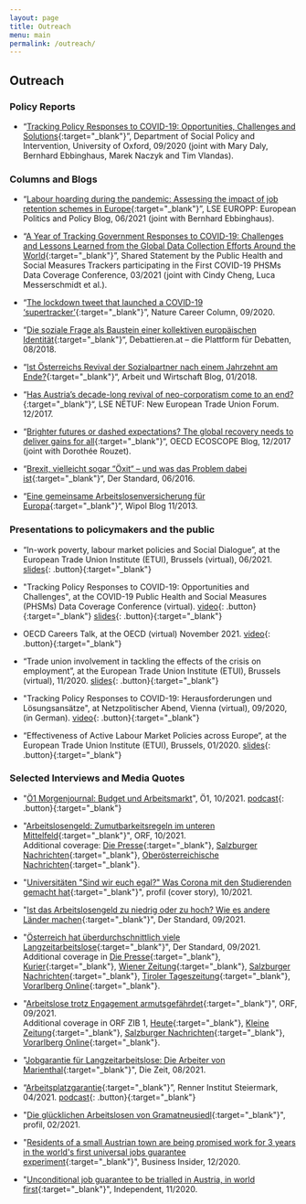 ```yaml
---
layout: page
title: Outreach
menu: main
permalink: /outreach/
---
```


## Outreach

### Policy Reports

- “[Tracking Policy Responses to COVID-19: Opportunities, Challenges and Solutions](https://supertracker.spi.ox.ac.uk/assets/STBrief-1.pdf){:target="_blank"}”, Department of Social Policy and Intervention, University of Oxford, 09/2020 (joint with Mary Daly, Bernhard Ebbinghaus, Marek Naczyk and Tim Vlandas).

### Columns and Blogs

- “[Labour hoarding during the pandemic: Assessing the impact of job retention schemes in Europe](https://blogs.lse.ac.uk/europpblog/2021/06/01/labour-hoarding-during-the-pandemic-assessing-the-impact-of-job-retention-schemes-in-europe/){:target="_blank"}”, LSE EUROPP: European Politics and Policy Blog, 06/2021 (joint with Bernhard Ebbinghaus).

- “[A Year of Tracking Government Responses to COVID-19: Challenges and Lessons Learned from the Global Data Collection Efforts Around the World](https://phsmconference.files.wordpress.com/2021/04/phsm_lessons_learned_final_statement-2.pdf){:target="_blank"}”, Shared Statement by the Public Health and Social Measures Trackers participating in the First COVID-19 PHSMs Data Coverage Conference, 03/2021 (joint with Cindy Cheng, Luca Messerschmidt et al.).

- “[The lockdown tweet that launched a COVID-19 ‘supertracker’](https://www.nature.com/articles/d41586-020-02760-0){:target="_blank"}”, Nature Career Column, 09/2020<!--,  https://doi.org/10.1038/d41586-020-02760-0 -->.

- “[Die soziale Frage als Baustein einer kollektiven europäischen Identität](http://www.debattieren.at/?p=414&fbclid=IwAR0bPdaAZ30KYTUvdc56XOekLUJ5q6DUyayHxnJGvRvzSbvVFeZxy9CxRdA){:target="_blank"}“, Debattieren.at – die Plattform für Debatten, 08/2018.

- “[Ist Österreichs Revival der Sozialpartner nach einem Jahrzehnt am Ende?](https://www.awblog.at/ist-oesterreichs-revival-der-sozialpartner-nach-einem-jahrzehnt-am-ende/){:target="_blank"}“, Arbeit und Wirtschaft Blog, 01/2018.

- “[Has Austria’s decade-long revival of neo-corporatism come to an end?](http://blogs.lse.ac.uk/netuf/2018/01/02/has-austrias-decade-long-revival-of-neo-corporatism-come-to-an-end/?subscribe=success#blog_subscription-2){:target="_blank"}“, LSE NETUF: New European Trade Union Forum. 12/2017.

- “[Brighter futures or dashed expectations? The global recovery needs to deliver gains for all](https://oecdecoscope.blog/2017/12/04/brighter-futures-or-dashed-expectations-the-global-recovery-needs-to-deliver-gains-for-all/){:target="_blank"}“, OECD ECOSCOPE Blog, 12/2017 (joint with Dorothée Rouzet).

- “[Brexit, vielleicht sogar “Öxit“ – und was das Problem dabei ist](https://derstandard.at/2000039123601/Brexit-vielleicht-sogar-Oexit-und-was-das-Problem-dabei-ist){:target="_blank"}“, Der Standard, 06/2016.

- “[Eine gemeinsame Arbeitslosenversicherung für Europa](https://blog.wipol.at/2013/11/25/eine-gemeinsame-arbeitslosenversicherung-fur-europa/){:target="_blank"}“, Wipol Blog 11/2013.

### Presentations to policymakers and the public

- “In-work poverty, labour market policies and Social Dialogue”, at the European Trade Union Institute (ETUI), Brussels (virtual), 06/2021. [slides](https://lukaslehner.github.io/assets/in-work-poverty-etui.pdf){: .button}{:target="_blank"}

- "Tracking Policy Responses to COVID-19: Opportunities and Challenges", at the COVID-19 Public Health and Social Measures (PHSMs) Data Coverage Conference (virtual). [video](https://youtu.be/3Fh9OIfA2MI?t=9751){: .button}{:target="_blank"} [slides](https://lukaslehner.github.io/assets/supertracker-phsm-data-conference.pdf){: .button}{:target="_blank"}

- OECD Careers Talk, at the OECD (virtual) November 2021. [video](https://www.linkedin.com/video/live/urn:li:ugcPost:6744951162480431104/){: .button}{:target="_blank"}

- “Trade union involvement in tackling the effects of the crisis on employment”, at the European Trade Union Institute (ETUI), Brussels (virtual), 11/2020. [slides](https://lukaslehner.github.io/assets/trade-union-covid-employment-crisis-etui.pdf){: .button}{:target="_blank"}

- "Tracking Policy Responses to COVID-19: Herausforderungen und Lösungsansätze", at Netzpolitischer Abend, Vienna (virtual), 09/2020, (in German). [video](https://youtu.be/KnX57fhrIMk?t=132){: .button}{:target="_blank"}

- “Effectiveness of Active Labour Market Policies across Europe“, at the European Trade Union Institute (ETUI), Brussels, 01/2020. [slides](https://lukaslehner.github.io/assets/almp-etui.pdf){: .button}{:target="_blank"}

### Selected Interviews and Media Quotes

- "[Ö1 Morgenjournal: Budget und Arbeitsmarkt](https://oe1.orf.at/player/20211019/655586/1634620393345)", Ö1, 10/2021. [podcast](https://oe1.orf.at/player/20211019/655586/1634620393345){: .button}{:target="_blank"}

- "[Arbeitslosengeld: Zumutbarkeitsregeln im unteren Mittelfeld](https://orf.at/stories/3231014/){:target="_blank"}", ORF, 10/2021. \
Additional coverage: [Die Presse](https://www.diepresse.com/6042490/arbeitslose-zumutbarkeitsregeln-anfangs-im-unteren-mittelfeld){:target="_blank"}, [Salzburger Nachrichten](https://www.sn.at/suche?q=Ist+der+Druck+auf+Arbeitslose+zu+gro%C3%9F%3F++++++Im+L%C3%A4ndervergleich+liegt+%C3%96sterreich+im+unteren+Mittelfeld.#content-div1){:target="_blank"}, [Oberösterreichische Nachrichten](https://www.nachrichten.at/politik/innenpolitik/arbeitslosengeld-zumutbarkeitsregeln-anfangs-im-unteren-mittelfeld;art385,3469398){:target="_blank"}.

- "[Universitäten "Sind wir euch egal?" Was Corona mit den Studierenden gemacht hat](https://www.profil.at/oesterreich/oesterreichs-studierende-wir-sind-allen-scheissegal/401756349){:target="_blank"}", profil (cover story), 10/2021.

- "[Ist das Arbeitslosengeld zu niedrig oder zu hoch? Wie es andere Länder machen](https://www.derstandard.at/story/2000129831650/ist-das-arbeitslosengeld-zu-niedrig-oder-zu-hoch-wie-es){:target="_blank"}", Der Standard, 09/2021.

- "[Österreich hat überdurchschnittlich viele Langzeitarbeitslose](https://www.derstandard.at/story/2000129805430/oesterreich-hat-ueberdurchschnittlich-viele-langzeitarbeitslose){:target="_blank"}", Der Standard, 09/2021. \
 Additional coverage in [Die Presse](https://www.diepresse.com/6036616/osterreich-hat-uberdurchschnittlich-viele-langzeitarbeitslose){:target="_blank"}, [Kurier](https://kurier.at/wirtschaft/oesterreich-hat-ueberdurchschnittlich-viele-langzeitarbeitslose/401742474){:target="_blank"}, [Wiener Zeitung](https://www.wienerzeitung.at/nachrichten/wirtschaft/oesterreich/2121377-Oesterreich-mit-ueberdurchschnittlich-vielen-Langzeitarbeitslosen.html){:target="_blank"}, [Salzburger Nachrichten](https://www.sn.at/wirtschaft/oesterreich/ueberdurchschnittlich-viele-langzeitarbeitslose-in-oesterreich-109769227){:target="_blank"}, [Tiroler Tageszeitung](https://www.tt.com/artikel/30801528/arbeitslose-erstmals-unter-vorkrisenniveau-mit-schulungen-darueber){:target="_blank"}, [Vorarlberg Online](https://www.vol.at/oesterreich-hat-mehr-langzeitarbeitslose-als-eu-schnitt/7130956){:target="_blank"}.

- "[Arbeitslose trotz Engagement armutsgefährdet](https://oesterreich.orf.at/stories/3119573/){:target="_blank"}", ORF, 09/2021. \
 Additional coverage in ORF ZIB 1, [Heute](https://www.heute.at/s/mehrheit-schaemt-sich-fuer-ihre-arbeitslosigkeit-100161049){:target="_blank"}, [Kleine Zeitung](https://www.kleinezeitung.at/wirtschaft/6028570/Mehr-als-1200-Betroffene-befragt_Studie_Worunter-Arbeitslose-in){:target="_blank"}, [Salzburger Nachrichten](https://www.sn.at/wirtschaft/oesterreich/arbeitslose-oft-armutsgefaehrdet-108906430){:target="_blank"}, [Vorarlberg Online](https://www.vol.at/arbeitslose-oft-armutsgefaehrdet/7111464){:target="_blank"}.

- "[Jobgarantie für Langzeitarbeitslose: Die Arbeiter von Marienthal](https://www.zeit.de/2021/33/jobgarantie-langzeitarbeitslose-experiment-gramatneusiedl-oesterreich-arbeitslosigkeit){:target="_blank"}", Die Zeit, 08/2021.

- “[Arbeitsplatzgarantie](https://podcasts.google.com/feed/aHR0cHM6Ly9jZG4uc3RhdGlvbmlzdGEuY29tL2ZlZWRzL3Nwb2Utc3RlaWVybWFyaw/episode/MDJkOThiOWYyMmExZGVmY2RjMGMxZWNlMzM1ZmU2NDY?ep=14){:target="_blank"}”, Renner Institut Steiermark, 04/2021. [podcast](https://podcasts.google.com/feed/aHR0cHM6Ly9jZG4uc3RhdGlvbmlzdGEuY29tL2ZlZWRzL3Nwb2Utc3RlaWVybWFyaw/episode/MDJkOThiOWYyMmExZGVmY2RjMGMxZWNlMzM1ZmU2NDY?ep=14){: .button}{:target="_blank"}

- "[Die glücklichen Arbeitslosen von Gramatneusiedl](https://www.profil.at/wirtschaft/die-gluecklichen-arbeitslosen-von-gramatneusiedl/401774907){:target="_blank"}", profil, 02/2021.

- "[Residents of a small Austrian town are being promised work for 3 years in the world's first universal jobs guarantee experiment](https://www.businessinsider.com/austria-worlds-first-universal-jobs-guarantee-experiment-2020-11){:target="_blank"}", Business Insider, 12/2020.

- "[Unconditional job guarantee to be trialled in Austria, in world first](https://www.independent.co.uk/news/uk/politics/unconditional-job-guarantee-trial-austria-marienthal-oxford-universal-basic-income-b1451788.html){:target="_blank"}", Independent, 11/2020.
